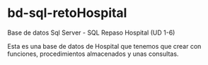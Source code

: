 # bd-sql-retoHospital
Base de datos Sql Server - SQL Repaso Hospital (UD 1-6)

Esta es una base de datos de Hospital que tenemos que crear con funciones, procedimientos almacenados y unas consultas.
